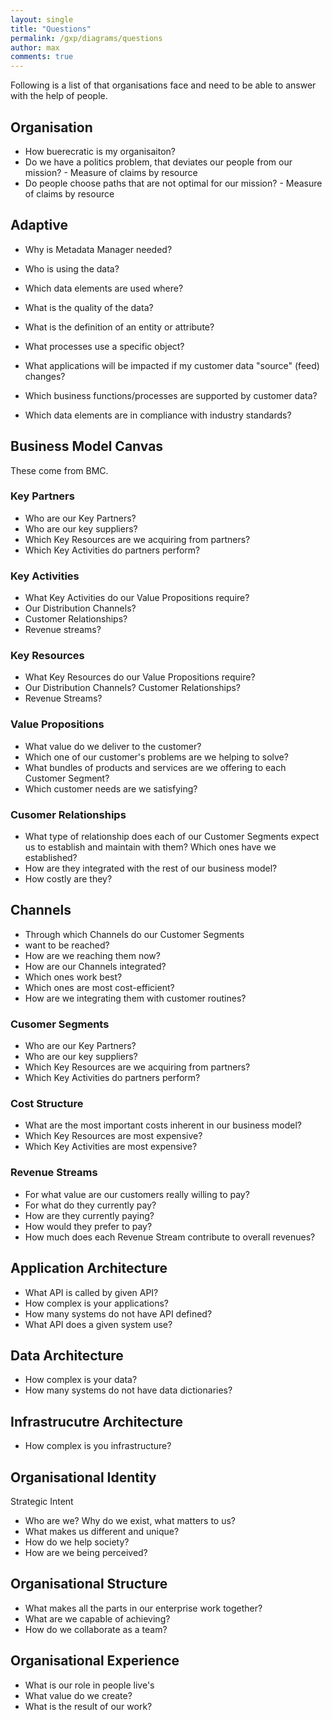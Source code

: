 ```yaml
---
layout: single
title: "Questions"
permalink: /gxp/diagrams/questions
author: max
comments: true
---
```


Following is a list of that organisations face and need to be able to answer with the help of people.

## Organisation

* How buerecratic is my organisaiton?
* Do we have a politics problem, that deviates our people from our mission? - Measure of claims by resource
* Do people choose paths that are not optimal for our mission? - Measure of claims by resource

## Adaptive

* Why is Metadata Manager needed?

* Who is using the data?
* Which data elements are used where?
* What is the quality of the data?
* What is the definition of an entity or attribute?
* What processes use a specific object?
* What applications will be impacted if my customer data "source" (feed) changes?
* Which business functions/processes are supported by customer data?
* Which data elements are in compliance with industry standards?


## Business Model Canvas

These come from BMC.

### Key Partners

* Who are our Key Partners?
* Who are our key suppliers?
* Which Key Resources are we acquiring from partners?
* Which Key Activities do partners perform?

### Key Activities

* What Key Activities do our Value Propositions require?
* Our Distribution Channels?
* Customer Relationships?
* Revenue streams?

### Key Resources

* What Key Resources do our Value Propositions require?
* Our Distribution Channels? Customer Relationships?
* Revenue Streams?

### Value Propositions

* What value do we deliver to the customer?
* Which one of our customer's problems are we helping to solve?
* What bundles of products and services are we offering to each Customer Segment?
* Which customer needs are we satisfying?

### Cusomer Relationships

* What type of relationship does each of our Customer Segments expect us to establish and maintain with them? Which ones have we established?
* How are they integrated with the rest of our business model?
* How costly are they?

## Channels

* Through which Channels do our Customer Segments
* want to be reached?
* How are we reaching them now?
* How are our Channels integrated?
* Which ones work best?
* Which ones are most cost-efficient?
* How are we integrating them with customer routines?

### Cusomer Segments

* Who are our Key Partners?
* Who are our key suppliers?
* Which Key Resources are we acquiring from partners?
* Which Key Activities do partners perform?

### Cost Structure

* What are the most important costs inherent in our business model?
* Which Key Resources are most expensive?
* Which Key Activities are most expensive?

### Revenue Streams

* For what value are our customers really willing to pay?
* For what do they currently pay?
* How are they currently paying?
* How would they prefer to pay?
* How much does each Revenue Stream contribute to overall revenues?

## Application Architecture

* What API is called by given API?
* How complex is your applications?
* How many systems do not have API defined?
* What API does a given system use?

## Data Architecture

* How complex is your data?
* How many systems do not have data dictionaries?

## Infrastrucutre Architecture

* How complex is you infrastructure?

## Organisational Identity

Strategic Intent

* Who are we? Why do we exist, what matters to us?
* What makes us different and unique?
* How do we help society?
* How are we being perceived?

## Organisational Structure

* What makes all the parts in our enterprise work together?
* What are we capable of achieving?
* How do we collaborate as a team?

## Organisational Experience

* What is our role in people live's
* What value do we create?
* What is the result of our work?

